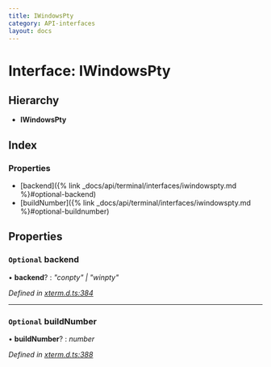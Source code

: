 ```yaml
---
title: IWindowsPty
category: API-interfaces
layout: docs
---
```



# Interface: IWindowsPty

## Hierarchy

* **IWindowsPty**

## Index

### Properties

* [backend]({% link _docs/api/terminal/interfaces/iwindowspty.md %}#optional-backend)
* [buildNumber]({% link _docs/api/terminal/interfaces/iwindowspty.md %}#optional-buildnumber)

## Properties

### `Optional` backend

• **backend**? : *"conpty" | "winpty"*

*Defined in [xterm.d.ts:384](https://github.com/xtermjs/xterm.js/blob/5.3.0/typings/xterm.d.ts#L384)*

___

### `Optional` buildNumber

• **buildNumber**? : *number*

*Defined in [xterm.d.ts:388](https://github.com/xtermjs/xterm.js/blob/5.3.0/typings/xterm.d.ts#L388)*
